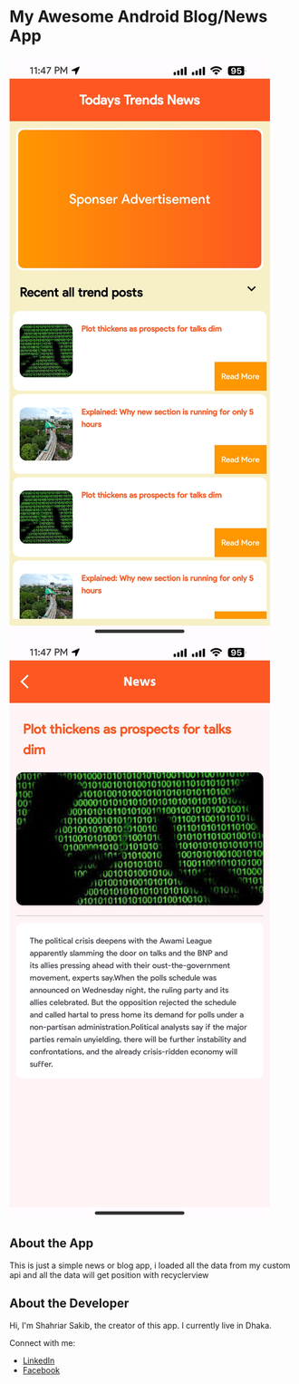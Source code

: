 # My Awesome Android Blog/News App

![Screenshot 1](screenshots/screenshot1.jpg)
![Screenshot 2](screenshots/screenshot2.jpg)

## About the App

This is just a simple news or blog app, i loaded all the data from my custom api and all the data will get position with recyclerview


## About the Developer

Hi, I'm Shahriar Sakib, the creator of this app. I currently live in Dhaka.

Connect with me:
- [LinkedIn]([your-linkedin-profile](https://www.linkedin.com/in/shahriarsakib-code/))
- [Facebook]([your-twitter-profile](https://www.facebook.com/shahriarsakib.bro7/))



